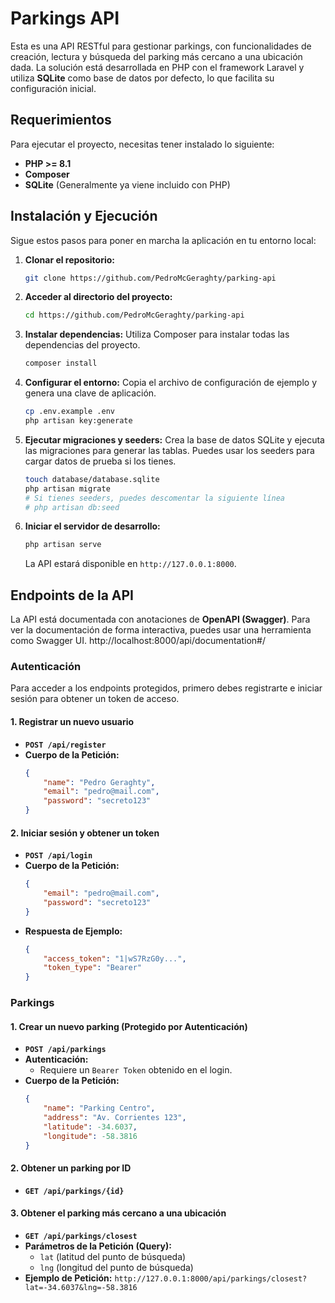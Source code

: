 # Parkings API

Esta es una API RESTful para gestionar parkings, con funcionalidades de creación, lectura y búsqueda del parking más cercano a una ubicación dada. La solución está desarrollada en PHP con el framework Laravel y utiliza **SQLite** como base de datos por defecto, lo que facilita su configuración inicial.

## Requerimientos

Para ejecutar el proyecto, necesitas tener instalado lo siguiente:

  * **PHP \>= 8.1**
  * **Composer**
  * **SQLite** (Generalmente ya viene incluido con PHP)

## Instalación y Ejecución

Sigue estos pasos para poner en marcha la aplicación en tu entorno local:

1.  **Clonar el repositorio:**
    ```bash
    git clone https://github.com/PedroMcGeraghty/parking-api
    ```
2.  **Acceder al directorio del proyecto:**
    ```bash
    cd https://github.com/PedroMcGeraghty/parking-api
    ```
3.  **Instalar dependencias:**
    Utiliza Composer para instalar todas las dependencias del proyecto.
    ```bash
    composer install
    ```
4.  **Configurar el entorno:**
    Copia el archivo de configuración de ejemplo y genera una clave de aplicación.
    ```bash
    cp .env.example .env
    php artisan key:generate
    ```
5.  **Ejecutar migraciones y seeders:**
    Crea la base de datos SQLite y ejecuta las migraciones para generar las tablas. Puedes usar los seeders para cargar datos de prueba si los tienes.
    ```bash
    touch database/database.sqlite
    php artisan migrate
    # Si tienes seeders, puedes descomentar la siguiente línea
    # php artisan db:seed
    ```
6.  **Iniciar el servidor de desarrollo:**
    ```bash
    php artisan serve
    ```
    La API estará disponible en `http://127.0.0.1:8000`.

## Endpoints de la API

La API está documentada con anotaciones de **OpenAPI (Swagger)**. Para ver la documentación de forma interactiva, puedes usar una herramienta como Swagger UI. http://localhost:8000/api/documentation#/

### Autenticación

Para acceder a los endpoints protegidos, primero debes registrarte e iniciar sesión para obtener un token de acceso.

#### 1\. Registrar un nuevo usuario

  * **`POST /api/register`**
  * **Cuerpo de la Petición:**
    ```json
    {
        "name": "Pedro Geraghty",
        "email": "pedro@mail.com",
        "password": "secreto123"
    }
    ```

#### 2\. Iniciar sesión y obtener un token

  * **`POST /api/login`**
  * **Cuerpo de la Petición:**
    ```json
    {
        "email": "pedro@mail.com",
        "password": "secreto123"
    }
    ```
  * **Respuesta de Ejemplo:**
    ```json
    {
        "access_token": "1|wS7RzG0y...",
        "token_type": "Bearer"
    }
    ```

### Parkings

#### 1\. Crear un nuevo parking (Protegido por Autenticación)

  * **`POST /api/parkings`**
  * **Autenticación:**
      * Requiere un `Bearer Token` obtenido en el login.
  * **Cuerpo de la Petición:**
    ```json
    {
        "name": "Parking Centro",
        "address": "Av. Corrientes 123",
        "latitude": -34.6037,
        "longitude": -58.3816
    }
    ```

#### 2\. Obtener un parking por ID

  * **`GET /api/parkings/{id}`**

#### 3\. Obtener el parking más cercano a una ubicación

  * **`GET /api/parkings/closest`**
  * **Parámetros de la Petición (Query):**
      * `lat` (latitud del punto de búsqueda)
      * `lng` (longitud del punto de búsqueda)
  * **Ejemplo de Petición:**
    `http://127.0.0.1:8000/api/parkings/closest?lat=-34.6037&lng=-58.3816`
